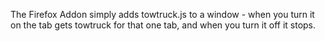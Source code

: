 The Firefox Addon simply adds towtruck.js to a window - when you turn
it on the tab gets towtruck for that one tab, and when you turn it off
it stops.

